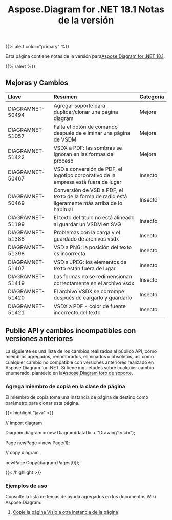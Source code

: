 ﻿---
title: Aspose.Diagram for .NET 18.1 Notas de la versión
type: docs
weight: 120
url: /es/net/aspose-diagram-for-net-18-1-release-notes/
---
{{% alert color="primary" %}} 

 Esta página contiene notas de la versión para[Aspose.Diagram for .NET 18.1](https://www.nuget.org/packages/Aspose.Diagram/18.1.0).

{{% /alert %}} 
## **Mejoras y Cambios**

|**Llave**|**Resumen**|**Categoría**|
|:- |:- |:- |
|DIAGRAMNET-50494|Agregar soporte para duplicar/clonar una página diagram|Mejora|
|DIAGRAMNET-51057|Falta el botón de comando después de eliminar una página de VSDM|Mejora|
|DIAGRAMNET-51422|VSDX a PDF: las sombras se ignoran en las formas del proceso|Mejora|
|DIAGRAMNET-50467|VSD a conversión de PDF, el logotipo corporativo de la empresa está fuera de lugar|Insecto|
|DIAGRAMNET-50469|Conversión de VSD a PDF, el texto de la forma de radio está ligeramente más arriba de lo habitual|Insecto|
|DIAGRAMNET-51199|El texto del título no está alineado al guardar un VSDM en SVG|Insecto|
|DIAGRAMNET-51388|Problemas con la carga y el guardado de archivos vsdx|Insecto|
|DIAGRAMNET-51398|VSD a PNG: la posición del texto es incorrecta|Insecto|
|DIAGRAMNET-51407|VSD a JPEG: los elementos de texto están fuera de lugar|Insecto|
|DIAGRAMNET-51419|Las formas no se redimensionan correctamente en el archivo vsdx|Insecto|
|DIAGRAMNET-51420|El archivo VSDX se corrompe después de cargarlo y guardarlo|Insecto|
|DIAGRAMNET-51421|VSDX a PDF - color de fuente incorrecto del texto|Insecto|
## **Public API y cambios incompatibles con versiones anteriores**
La siguiente es una lista de los cambios realizados al público API, como miembros agregados, renombrados, eliminados o obsoletos, así como cualquier cambio no compatible con versiones anteriores realizado en Aspose.Diagram for .NET. Si tiene inquietudes sobre cualquier cambio enumerado, plantéelo en la[Aspose.Diagram foro de soporte](https://forum.aspose.com/c/diagram/17).
### **Agrega miembro de copia en la clase de página**
El miembro de copia toma una instancia de página de destino como parámetro para clonar esta página.

{{< highlight "java" >}}

 // import diagram

Diagram diagram = new Diagram(dataDir + "Drawing1.vsdx");

Page newPage = new Page(1);

// copy diagram

newPage.Copy(diagram.Pages[0]);

{{< /highlight >}}
### **Ejemplos de uso**
Consulte la lista de temas de ayuda agregados en los documentos Wiki Aspose.Diagram:

1. [Copie la página Visio a otra instancia de la página](https://docs.aspose.com/diagram/net/retrieve-get-copy-and-insert-a-page/#copy-visio-page-to-another-page-instance)
